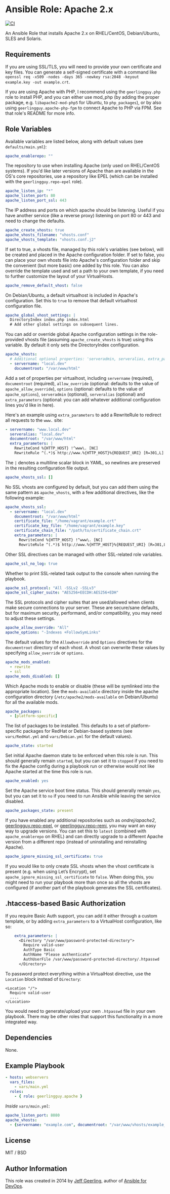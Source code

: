 # Ansible Role: Apache 2.x

[![CI](https://github.com/geerlingguy/ansible-role-apache/workflows/CI/badge.svg?event=push)](https://github.com/geerlingguy/ansible-role-apache/actions?query=workflow%3ACI)

An Ansible Role that installs Apache 2.x on RHEL/CentOS, Debian/Ubuntu, SLES and Solaris.

## Requirements

If you are using SSL/TLS, you will need to provide your own certificate and key files. You can generate a self-signed certificate with a command like `openssl req -x509 -nodes -days 365 -newkey rsa:2048 -keyout example.key -out example.crt`.

If you are using Apache with PHP, I recommend using the `geerlingguy.php` role to install PHP, and you can either use mod_php (by adding the proper package, e.g. `libapache2-mod-php5` for Ubuntu, to `php_packages`), or by also using `geerlingguy.apache-php-fpm` to connect Apache to PHP via FPM. See that role's README for more info.

## Role Variables

Available variables are listed below, along with default values (see `defaults/main.yml`):

```yaml
apache_enablerepo: ""
```

The repository to use when installing Apache (only used on RHEL/CentOS systems). If you'd like later versions of Apache than are available in the OS's core repositories, use a repository like EPEL (which can be installed with the `geerlingguy.repo-epel` role).

```yaml
apache_listen_ip: "*"
apache_listen_port: 80
apache_listen_port_ssl: 443
```

The IP address and ports on which apache should be listening. Useful if you have another service (like a reverse proxy) listening on port 80 or 443 and need to change the defaults.

```yaml
apache_create_vhosts: true
apache_vhosts_filename: "vhosts.conf"
apache_vhosts_template: "vhosts.conf.j2"
```

If set to true, a vhosts file, managed by this role's variables (see below), will be created and placed in the Apache configuration folder. If set to false, you can place your own vhosts file into Apache's configuration folder and skip the convenient (but more basic) one added by this role. You can also override the template used and set a path to your own template, if you need to further customize the layout of your VirtualHosts.

```yaml
apache_remove_default_vhost: false
```

On Debian/Ubuntu, a default virtualhost is included in Apache's configuration. Set this to `true` to remove that default virtualhost configuration file.

```yaml
apache_global_vhost_settings: |
  DirectoryIndex index.php index.html
  # Add other global settings on subsequent lines.
```

You can add or override global Apache configuration settings in the role-provided vhosts file (assuming `apache_create_vhosts` is true) using this variable. By default it only sets the DirectoryIndex configuration.

```yaml
apache_vhosts:
  # Additional optional properties: 'serveradmin, serveralias, extra_parameters'.
  - servername: "local.dev"
    documentroot: "/var/www/html"
```

Add a set of properties per virtualhost, including `servername` (required), `documentroot` (required), `allow_override` (optional: defaults to the value of `apache_allow_override`), `options` (optional: defaults to the value of `apache_options`), `serveradmin` (optional), `serveralias` (optional) and `extra_parameters` (optional: you can add whatever additional configuration lines you'd like in here).

Here's an example using `extra_parameters` to add a RewriteRule to redirect all requests to the `www.` site:

```yaml
- servername: "www.local.dev"
  serveralias: "local.dev"
  documentroot: "/var/www/html"
  extra_parameters: |
    RewriteCond %{HTTP_HOST} !^www\. [NC]
    RewriteRule ^(.*)$ http://www.%{HTTP_HOST}%{REQUEST_URI} [R=301,L]
```

The `|` denotes a multiline scalar block in YAML, so newlines are preserved in the resulting configuration file output.

```yaml
apache_vhosts_ssl: []
```

No SSL vhosts are configured by default, but you can add them using the same pattern as `apache_vhosts`, with a few additional directives, like the following example:

```yaml
apache_vhosts_ssl:
  - servername: "local.dev"
    documentroot: "/var/www/html"
    certificate_file: "/home/vagrant/example.crt"
    certificate_key_file: "/home/vagrant/example.key"
    certificate_chain_file: "/path/to/certificate_chain.crt"
    extra_parameters: |
      RewriteCond %{HTTP_HOST} !^www\. [NC]
      RewriteRule ^(.*)$ http://www.%{HTTP_HOST}%{REQUEST_URI} [R=301,L]
```

Other SSL directives can be managed with other SSL-related role variables.

```yaml
apache_ssl_no_log: true
```

Whether to print SSL-related task output to the console when running the playbook.

```yaml
apache_ssl_protocol: "All -SSLv2 -SSLv3"
apache_ssl_cipher_suite: "AES256+EECDH:AES256+EDH"
```

The SSL protocols and cipher suites that are used/allowed when clients make secure connections to your server. These are secure/sane defaults, but for maximum security, performand, and/or compatibility, you may need to adjust these settings.

```yaml
apache_allow_override: "All"
apache_options: "-Indexes +FollowSymLinks"
```

The default values for the `AllowOverride` and `Options` directives for the `documentroot` directory of each vhost.  A vhost can overwrite these values by specifying `allow_override` or `options`.

```yaml
apache_mods_enabled:
  - rewrite
  - ssl
apache_mods_disabled: []
```

Which Apache mods to enable or disable (these will be symlinked into the appropriate location). See the `mods-available` directory inside the apache configuration directory (`/etc/apache2/mods-available` on Debian/Ubuntu) for all the available mods.

```yaml
apache_packages:
  - [platform-specific]
```

The list of packages to be installed. This defaults to a set of platform-specific packages for RedHat or Debian-based systems (see `vars/RedHat.yml` and `vars/Debian.yml` for the default values).

```yaml
apache_state: started
```

Set initial Apache daemon state to be enforced when this role is run. This should generally remain `started`, but you can set it to `stopped` if you need to fix the Apache config during a playbook run or otherwise would not like Apache started at the time this role is run.

```yaml
apache_enabled: yes
```

Set the Apache service boot time status. This should generally remain `yes`, but you can set it to `no` if you need to run Ansible while leaving the service disabled.

```yaml
apache_packages_state: present
```

If you have enabled any additional repositories such as _ondrej/apache2_, [geerlingguy.repo-epel](https://github.com/geerlingguy/ansible-role-repo-epel), or [geerlingguy.repo-remi](https://github.com/geerlingguy/ansible-role-repo-remi), you may want an easy way to upgrade versions. You can set this to `latest` (combined with `apache_enablerepo` on RHEL) and can directly upgrade to a different Apache version from a different repo (instead of uninstalling and reinstalling Apache).

```yaml
apache_ignore_missing_ssl_certificate: true
```

If you would like to only create SSL vhosts when the vhost certificate is present (e.g. when using Let’s Encrypt), set `apache_ignore_missing_ssl_certificate` to `false`. When doing this, you might need to run your playbook more than once so all the vhosts are configured (if another part of the playbook generates the SSL certificates).

## .htaccess-based Basic Authorization

If you require Basic Auth support, you can add it either through a custom template, or by adding `extra_parameters` to a VirtualHost configuration, like so:

```yaml
    extra_parameters: |
      <Directory "/var/www/password-protected-directory">
        Require valid-user
        AuthType Basic
        AuthName "Please authenticate"
        AuthUserFile /var/www/password-protected-directory/.htpasswd
      </Directory>
```

To password protect everything within a VirtualHost directive, use the `Location` block instead of `Directory`:

```
<Location "/">
  Require valid-user
  ....
</Location>
```

You would need to generate/upload your own `.htpasswd` file in your own playbook. There may be other roles that support this functionality in a more integrated way.

## Dependencies

None.

## Example Playbook

```yaml
- hosts: webservers
  vars_files:
    - vars/main.yml
  roles:
    - { role: geerlingguy.apache }
```

*Inside `vars/main.yml`*:

```yaml
apache_listen_port: 8080
apache_vhosts:
  - {servername: "example.com", documentroot: "/var/www/vhosts/example_com"}
```

## License

MIT / BSD

## Author Information

This role was created in 2014 by [Jeff Geerling](https://www.jeffgeerling.com/), author of [Ansible for DevOps](https://www.ansiblefordevops.com/).
